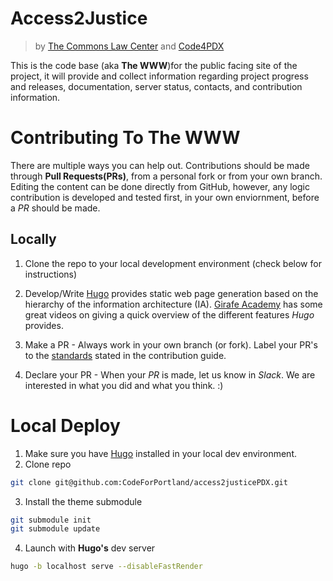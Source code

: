 # Access2Justice 
>by [The Commons Law Center](https://thecommonslawcenter.org) and [Code4PDX](https://codeforpdx.herokuapp.com)

This is the code base (aka **The WWW**)for the public facing site of the project, it will provide and collect information regarding project progress and releases, documentation, server status, contacts, and contribution information.

# Contributing To The WWW

There are multiple ways you can help out. Contributions should be made through **Pull Requests(PRs)**, from a personal fork or from your own branch. Editing the content can be done directly from GitHub, however, any logic contribution is developed and tested first, in your own enviornment, before a *PR* should be made.

## Locally
1. Clone the repo to your local development environment (check below for instructions)

2. Develop/Write
[Hugo](https://gohugo.io) provides static web page generation based on the hierarchy of the information architecture (IA). [Girafe Academy](https://youtu.be/qtIqKaDlqXo) has some great videos on giving a quick overview of the different features *Hugo* provides.

3. Make a PR - Always work in your own branch (or fork). Label your PR's to the [standards](#) stated in the contribution guide.

4. Declare your PR - When your *PR* is made, let us know in *Slack*. We are interested in what you did and what you think. :) 

# Local Deploy

1. Make sure you have [Hugo](https://gohugo.io) installed in your local dev environment. 
2. Clone repo
```bash
git clone git@github.com:CodeForPortland/access2justicePDX.git
```
3. Install the theme submodule
```bash
git submodule init
git submodule update
```
4. Launch with **Hugo's** dev server
```bash
hugo -b localhost serve --disableFastRender
```
